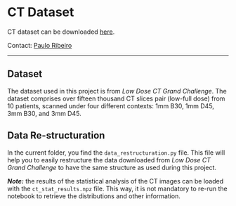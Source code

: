# CT Dataset

CT dataset can be downloaded [here](https://aapm.app.box.com/s/eaw4jddb53keg1bptavvvd1sf4x3pe9h/folder/144594475090).

Contact: [Paulo Ribeiro](mailto:paulo.ribeirodecarvalho@epfl.ch)

---

## Dataset

The dataset used in this project is from *Low Dose CT Grand Challenge*. The dataset comprises over fifteen thousand CT 
slices pair (low-full dose) from 10 patients, scanned under four different contexts: 1mm B30, 1mm D45, 3mm B30, and 
3mm D45.

## Data Re-structuration 

In the current folder, you find the `data_restructuration.py` file. This file will help you to easily restructure the 
data downloaded from *Low Dose CT Grand Challenge* to have the same structure as used during this project.

***Note:*** the results of the statistical analysis of the CT images can be loaded with the `ct_stat_results.npz` file.
This way, it is not mandatory to re-run the notebook to retrieve the distributions and other information.